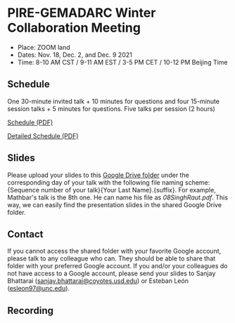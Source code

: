 # PIRE-GEMADARC Winter Collaboration Meeting

- Place: ZOOM land
- Dates: Nov. 18, Dec. 2, and Dec. 9 2021
- Time: 8-10 AM CST / 9-11 AM EST / 3-5 PM CET / 10-12 PM Beijing Time

## Schedule

One 30-minute invited talk + 10 minutes for questions and four 15-minute session talks + 5 minutes for questions.
Five talks per session (2 hours)

[Schedule (PDF)](https://drive.google.com/file/d/1-qm2yq7yPrl-EN9KuBHunbUiQIp-k_eM/view?usp=sharing)

[Detailed Schedule (PDF)](https://drive.google.com/file/d/1eYLIIZHlD7Q5A0eMFrjg6EZX9ICqRN0D/view?usp=sharing)

## Slides

Please upload your slides to this [Google Drive folder](https://drive.google.com/drive/folders/1I2yQfuuc4_6dPu5WBeAM2q7LfOPbDOks?usp=sharing) under the corresponding day of your talk with the following file naming scheme: {Sequence number of your talk}{Your Last Name}.{suffix}. For example, Mathbar's talk is the 8th one. He can name his file as *08SinghRaut.pdf*. This way, we can easily find the presentation slides in the shared Google Drive folder.

## Contact

If you cannot access the shared folder with your favorite Google account, please talk to any colleague who can. They should be able to share that folder with your preferred Google account. If you and/or your colleagues do not have access to a Google account, please send your slides to Sanjay Bhattarai (sanjay.bhattarai@coyotes.usd.edu) or Esteban León (esleon97@unc.edu). 

## Recording
